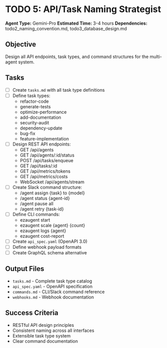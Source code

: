 # TODO 5: API/Task Naming Strategist
**Agent Type:** Gemini-Pro
**Estimated Time:** 3-4 hours
**Dependencies:** todo2_naming_convention.md, todo3_database_design.md

## Objective
Design all API endpoints, task types, and command structures for the multi-agent system.

## Tasks
- [ ] Create `tasks.md` with all task type definitions
- [ ] Define task types:
  - refactor-code
  - generate-tests
  - optimize-performance
  - add-documentation
  - security-audit
  - dependency-update
  - bug-fix
  - feature-implementation
- [ ] Design REST API endpoints:
  - GET /api/agents
  - GET /api/agents/:id/status
  - POST /api/tasks/enqueue
  - GET /api/tasks/:id
  - GET /api/metrics/tokens
  - GET /api/metrics/costs
  - WebSocket /api/agents/stream
- [ ] Create Slack command structure:
  - /agent assign {task} to {model}
  - /agent status {agent-id}
  - /agent pause all
  - /agent retry {task-id}
- [ ] Define CLI commands:
  - ezaugent start
  - ezaugent scale {agent} {count}
  - ezaugent logs {agent}
  - ezaugent cost-report
- [ ] Create `api_spec.yaml` (OpenAPI 3.0)
- [ ] Define webhook payload formats
- [ ] Create GraphQL schema alternative

## Output Files
- `tasks.md` - Complete task type catalog
- `api_spec.yaml` - OpenAPI specification
- `commands.md` - CLI/Slack command reference
- `webhooks.md` - Webhook documentation

## Success Criteria
- RESTful API design principles
- Consistent naming across all interfaces
- Extensible task type system
- Clear command documentation